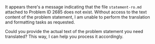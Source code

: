 It appears there's a message indicating that the file `statement-ro.md` attached to Problem ID 2685 does not exist. Without access to the text content of the problem statement, I am unable to perform the translation and formatting tasks as requested. 

Could you provide the actual text of the problem statement you need translated? This way, I can help you process it accordingly.